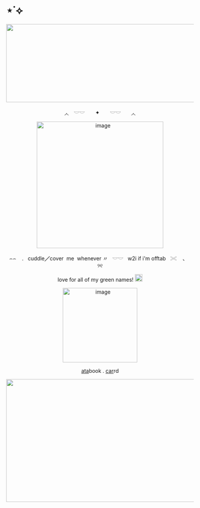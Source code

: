 # ⋆˙⟡
<p align="center">
<img width="4048" height="210" alt="image" src="https://64.media.tumblr.com/b921c466430f7aa6f4509d516769f345/d083df8da3513e0a-84/s2048x3072/896528946492d3bdb78f47ff85586d3af791bb65.pnj" />
<p align="center">
◞◟　𓎟𓎟　 ✦　　𓎟𓎟　　◞◟
<p align="center">
<img width="340" height="340" alt="image" src="https://media.discordapp.net/attachments/1406201432738365532/1421469835971264542/tuxpi.com.1758975142-removebg-preview.png?ex=68d92672&is=68d7d4f2&hm=2b0b9a451dbe229814048e353666199f314f59c464d28ce00cbe036b5e270ccb&=&format=webp&quality=lossless&width=375&height=360" />
<p align="center">
⌢⌢ ‎ ‎ ‎ . ‎ ‎ cuddle╱cover ‎ me ‎ whenever  〃 ‎ ‎ 𓎟𓎟 ‎ ‎ w2i‎ if i'm offtab  ‎  ‎ 𓏵  ‎ ‎ ‎ 、‎ ‎ ‎ ୨୧
<p align="center">
love for all of my green names! <img width="20" height="20" alt="image" src="https://64.media.tumblr.com/a3cbf40ae87922e1b2c9480e552f27ac/519df42a135a4ce1-b1/s75x75_c1/ab3ae2b1104b92ae4e5c33b16b477abc2966d8ec.gifv" />



<p align="center">
  <img width="200" height="200" alt="image" src="https://64.media.tumblr.com/9a97d04d98ab284c1a5d7e2b44afe81b/1881390cbd6f2163-35/s500x750/3c9ea68c2c14511c81722486c3434fa0c086e12f.gifv" />

<p align="center">
  <a href="https://whatsurnamegirlfriend.atabook.org/" target="_blank">ata</a>book .
  <a href="https://theoceanhealssouls.carrd.co/" target="_blank">car</a>rd
<p align="center">
<img width="2048" height="330" alt="image" src="https://64.media.tumblr.com/b8c2e2f9523e706a3c27656fc182d23c/d083df8da3513e0a-e5/s2048x3072/dea5e8658b68a53bc95b383a7fed8e20083fcb1a.pnj" />




</p>



























